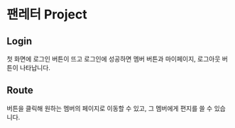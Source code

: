 # 팬레터 Project

## Login
첫 화면에 로그인 버튼이 뜨고 로그인에 성공하면
멤버 버튼과 마이페이지, 로그아웃 버튼이 나타납니다.

## Route
버튼을 클릭해 원하는 멤버의 페이지로 이동할 수 있고,
그 멤버에게 편지를 쓸 수 있습니다.
